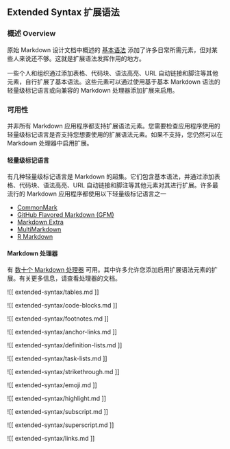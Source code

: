 ## Extended Syntax 扩展语法

### 概述 Overview

原始 Markdown 设计文档中概述的 [基本语法](#basic-syntax) 添加了许多日常所需元素，但对某些人来说还不够。这就是扩展语法发挥作用的地方。

一些个人和组织通过添加表格、代码块、语法高亮、URL 自动链接和脚注等其他元素，自行扩展了基本语法。这些元素可以通过使用基于基本 Markdown 语法的轻量级标记语言或向兼容的 Markdown 处理器添加扩展来启用。

### 可用性

并非所有 Markdown 应用程序都支持扩展语法元素。您需要检查应用程序使用的轻量级标记语言是否支持您想要使用的扩展语法元素。如果不支持，您仍然可以在 Markdown 处理器中启用扩展。

#### 轻量级标记语言

有几种轻量级标记语言是 Markdown 的超集。它们包含基本语法，并通过添加表格、代码块、语法高亮、URL 自动链接和脚注等其他元素对其进行扩展。许多最流行的 Markdown 应用程序都使用以下轻量级标记语言之一

- [CommonMark](https://commonmark.org/)
- [GitHub Flavored Markdown (GFM)](https://github.github.com/gfm/)
- [Markdown Extra](https://michelf.ca/projects/php-markdown/extra/)
- [MultiMarkdown](https://fletcherpenney.net/multimarkdown/)
- [R Markdown](https://rmarkdown.rstudio.com/)

#### Markdown 处理器

有 [数十个 Markdown 处理器](https://github.com/markdown/markdown.github.com/wiki/Implementations) 可用。其中许多允许您添加启用扩展语法元素的扩展。有关更多信息，请查看处理器的文档。

![[ extended-syntax/tables.md ]]

![[ extended-syntax/code-blocks.md ]]

![[ extended-syntax/footnotes.md ]]

![[ extended-syntax/anchor-links.md ]]

![[ extended-syntax/definition-lists.md ]]

![[ extended-syntax/task-lists.md ]]

![[ extended-syntax/strikethrough.md ]]

![[ extended-syntax/emoji.md ]]

![[ extended-syntax/highlight.md ]]

![[ extended-syntax/subscript.md ]]

![[ extended-syntax/superscript.md ]]

![[ extended-syntax/links.md ]]